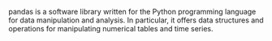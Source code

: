 pandas is a software library written for the Python programming language for data manipulation and analysis. In particular, it offers data structures and operations for manipulating numerical tables and time series.